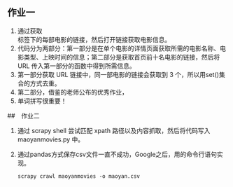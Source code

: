 ## 作业一

1. 通过获取<div class="movies-list">标签下的每部电影的链接，然后打开链接获取电影信息。
2. 代码分为两部分：第一部分是在单个电影的详情页面获取所需的电影名称、电影类型、上映时间的信息；第二部分是获取首页前十名电影的链接，然后将 URL 传入第一部分的函数中得到所需信息。
3. 第一部分获取 URL 链接中，同一部电影的链接会获取到 3 个，所以用set()集合的方式去重。
4. 第二部分，借鉴的老师公布的优秀作业，
5. 单词拼写很重要！



##　作业二

1. 通过 scrapy shell 尝试匹配 xpath 路径以及内容抓取，然后将代码写入 maoyanmovies.py 中。

2. 通过pandas方式保存csv文件一直不成功，Google之后，用的命令行语句实现。

   `scrapy crawl maoyanmovies -o maoyan.csv`